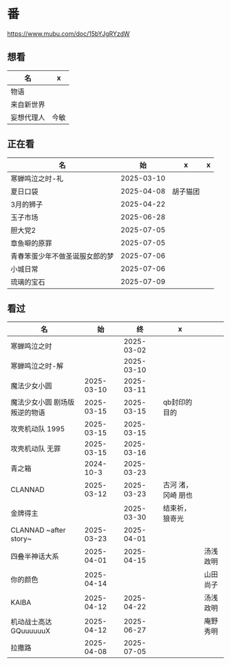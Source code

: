 # 番

https://www.mubu.com/doc/15bYJgRYzdW

## 想看

| 名         | x    |
| ---------- | ---- |
| 物语       |      |
| 来自新世界 |      |
| 妄想代理人 | 今敏 |

## 正在看

| 名                             | 始         | x        | x    |
| ------------------------------ | ---------- | -------- | ---- |
| 寒蝉鸣泣之时-礼                | 2025-03-10 |          |      |
| 夏日口袋                       | 2025-04-08 | 胡子猫团 |      |
| 3月的狮子                      | 2025-04-22 |          |      |
| 玉子市场                       | 2025-06-28 |          |      |
| 胆大党2                        | 2025-07-05 |          |      |
| 章鱼噼的原罪                   | 2025-07-05 |          |      |
| 青春笨蛋少年不做圣诞服女郎的梦 | 2025-07-06 |          |      |
| 小城日常                       | 2025-07-06 |          |      |
| 琉璃的宝石                     | 2025-07-09 |          |      |




## 看过

| 名              | 始   | 终         | x    |  |
| --------------- | ---- | ---------- | ---- | --------------- |
| 寒蝉鸣泣之时 |  | 2025-03-02 |  |  |
| 寒蝉鸣泣之时-解 |      | 2025-03-10 |      |  |
| 魔法少女小圆    | 2025-03-10 | 2025-03-11 |      |  |
| 魔法少女小圆 剧场版 叛逆的物语 | 2025-03-15 | 2025-03-15 | qb封印的目的 |  |
| 攻壳机动队 1995 | 2025-03-15 | 2025-03-15 |  |  |
| 攻壳机动队 无罪 | 2025-03-15 | 2025-03-16 | |  |
| 青之箱 | 2024-10-3 | 2025-03-23 | |  |
| CLANNAD | 2025-03-12 | 2025-03-23 | 古河 渚，冈崎 朋也 |          |
| 金牌得主 |  | 2025-03-30 | 结束祈，狼嵜光 |  |
| CLANNAD ~after story~ | 2025-03-23 | 2025-04-01 |  |  |
| 四叠半神话大系 | 2025-04-01 | 2025-04-15 |  | 汤浅政明 |
| 你的颜色 | 2025-04-14 |  |  | 山田尚子 |
| KAIBA                  | 2025-04-12 | 2025-04-22 |  |汤浅政明|
| 机动战士高达 GQuuuuuuX | 2025-04-12 | 2025-06-27 | |庵野秀明|
| 拉撒路 | 2025-04-08 | 2025-07-05 | ||

